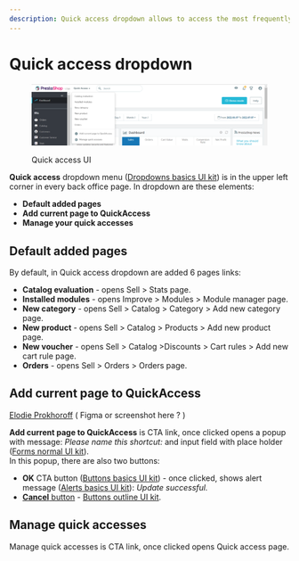 ```yaml
---
description: Quick access dropdown allows to access the most frequently used pages faster.
---
```


# Quick access dropdown

<figure><img src="../../../.gitbook/assets/image (6) (1).png" alt=""><figcaption><p>Quick access UI</p></figcaption></figure>

**Quick access** dropdown menu ([Dropdowns basics UI kit](https://build.prestashop.com/prestashop-ui-kit/?path=/story/dropdowns--basics)) is in the upper left corner in every back office page. In dropdown are these elements:

* **Default added pages**&#x20;
* **Add current page to QuickAccess**
* **Manage your quick accesses**

## **Default added pages**

By default, in Quick access dropdown are added 6 pages links:

* **Catalog evaluation** - opens Sell > Stats page.
* **Installed modules** - opens Improve > Modules > Module manager page.
* **New category** - opens Sell > Catalog > Category > Add new category page.
* **New product** - opens Sell > Catalog > Products > Add new product page.
* **New voucher** - opens Sell > Catalog >Discounts > Cart rules > Add new cart rule page.&#x20;
* **Orders** - opens Sell > Orders > Orders page.

## **Add current page to QuickAccess**&#x20;



[Elodie Prokhoroff](http://localhost:5000/u/tQmVYN9IbOba1zSzRdlrxKBckqf1 "mention") ( Figma or screenshot here ? )&#x20;

**Add current page to QuickAccess** is CTA link, once clicked opens a popup with message: _Please name this shortcut:_ and input field with place holder ([Forms normal UI kit](https://build.prestashop.com/prestashop-ui-kit/?path=/story/forms--normal)).\
In this popup, there are also two buttons:

* **OK** CTA button ([Buttons basics UI kit](https://build.prestashop.com/prestashop-ui-kit/?path=/story/buttons--basics)) - once clicked, shows alert message ([Alerts basics UI kit](https://build.prestashop.com/prestashop-ui-kit/?path=/story/alerts--basics)): _Update successful._
* [**Cancel** button](https://app.gitbook.com/o/-MAz0PPl5s9ulE9xyliu/s/eRh5ljXXvELkmmdiRmg8/\~/changes/w2tBUTfRhT659erDUdNw/functional-documentation/ux-ui/common-components/cancel-button) - [Buttons outline UI kit](https://build.prestashop.com/prestashop-ui-kit/?path=/story/buttons--outline).&#x20;

## Manage quick accesses

Manage quick accesses is CTA link, once clicked opens Quick access page.

